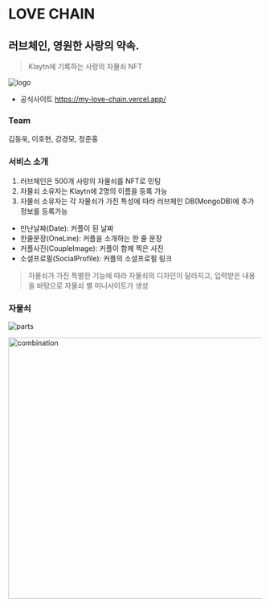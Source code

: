 # LOVE CHAIN

## 러브체인, 영원한 사랑의 약속.
> Klaytn에 기록하는 사랑의 자물쇠 NFT


![logo](https://user-images.githubusercontent.com/17515656/155762639-ebcdd35b-bf52-4196-9f12-62bd0f52c85a.png)

* 공식사이트
https://my-love-chain.vercel.app/

### Team
김동욱, 이호현, 강경모, 정준홍

### 서비스 소개
1. 러브체인은 500개 사랑의 자물쇠를 NFT로 민팅
2. 자물쇠 소유자는 Klaytn에 2명의 이름을 등록 가능
3. 자물쇠 소유자는 각 자물쇠가 가진 특성에 따라 러브체인 DB(MongoDB)에 추가 정보를 등록가능
- 만난날짜(Date): 커플이 된 날짜
- 한줄문장(OneLine): 커플을 소개하는 한 줄 문장
- 커플사진(CoupleImage): 커플이 함께 찍은 사진
- 소셜프로필(SocialProfile): 커플의 소셜프로필 링크

> 자물쇠가 가진 특별한 기능에 따라 자물쇠의 디자인이 달라지고, 입력받은 내용을 바탕으로 자물쇠 별 미니사이트가 생성

### 자물쇠
![parts](https://user-images.githubusercontent.com/17515656/155755762-d50466a0-40e9-428c-87a1-0193a1f9f61e.png)

<img width="520" alt="combination" src="https://user-images.githubusercontent.com/17515656/155755636-de05e4f4-e776-4e71-b96e-85548b115443.png">






